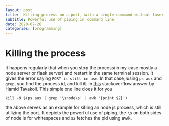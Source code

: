 ```yaml
---
layout: post
title:  Killing process on a port, with a single command without fuser -k
subtitle: Powerful use of piping in command line
date: 2020-07-28
categories: [programming]
---
```


# Killing the process
It happens regularly that when you stop the process(in my case mostly a node server or flask server) and restart in the same terminal session. It gives the error saying
`PORT is still in use`. In that case, using `ps aux` and `grep`, you find the process id, and kill it. In [this](https://stackoverflow.com/questions/10522532/stop-node-js-program-from-command-line) stackoverflow answer by Hamid Tavakoli.
This simple one line does it for you
```
kill -9 $(ps aux | grep '\snode\s' | awk '{print $2}')
```
the above serves as an example for killing an node js process, which is still utilizing the port. It depicts the powerful use of piping. the `\s` on both sides of node is for whitespaces and `$2` fetches the pid using awk.
